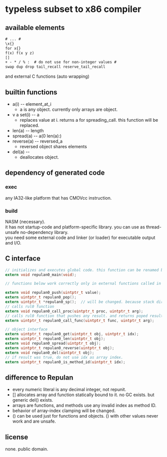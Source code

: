 # typeless subset to x86 compiler

## available elements

``` txt
# ... #
\x{}
for x{}
f(x) f(x y z)
[]
+ - * / % :  # do not use for non-integer values #
swap dup drop tail_recall reserve_tail_recall
```

and external C functions (auto wrapping)

## builtin functions

* a(i) -- element_at_i
  * a is any object. currently only arrays are object.
* v a set(i) -- a
  * replaces value at i. returns a for spreading_call. this function will be replaced.
* len(a) -- length
* spread(a) -- a(0 len(a):)
* reverse(a) -- reversed_a
  * reversed object shares elements
* del(a) --
  * deallocates object.

## dependency of generated code

### exec

any IA32-like platform that has CMOVcc instruction.

### build

NASM (necessary).  
it has not startup-code and platform-specific library. you can use as thread-unsafe no-dependency library.  
you need some external code and linker (or loader) for executable output and I/O.

## C interface

``` c
// initializes and executes global code. this function can be renamed by compiler option.
extern void repulan0_main(void);

// functions below work correctly only in external functions called in repulan0_main() (this behavior will be changed).

extern void repulan0_push(uintptr_t value);
extern uintptr_t repulan0_pop();
extern uintptr_t *repulan0_sp();  // will be changed. because stack direction depends on x86.
// calls rul0 function
extern void repulan0_call_proc(uintptr_t proc, uintptr_t arg);
// calls rul0 function that pushes any result. and returns poped result.
extern uintptr_t repulan0_call_func(uintptr_t func, uintptr_t arg);

// object interface
extern uintptr_t repulan0_get(uintptr_t obj, uintptr_t idx);
extern uintptr_t repulan0_len(uintptr_t obj);
extern void repulan0_spread(uintptr_t obj);
extern uintptr_t repulan0_reverse(uintptr_t obj);
extern void repulan0_del(uintptr_t obj);
// if result was true, do not use idx as array index.
extern uintptr_t repulan0_is_method_id(uintptr_t idx);
```

## difference to Repulan

* every numeric literal is any decimal integer, not repunit.  
* [] allocates array and function statically bound to it. no GC exists. but generic del() exists.  
* arrays are functions, and methods use any invalid index as method ID.
* behavior of array-index clamping will be changed.  
* () can be used just for functions and objects. () with other values never work and are unsafe.  

## license

none. public domain.
